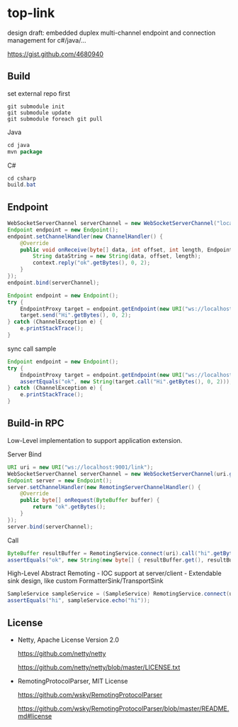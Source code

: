 top-link
========

design draft: embedded duplex multi-channel endpoint and connection management for c#/java/...

https://gist.github.com/4680940

## Build

set external repo first
```
git submodule init
git submodule update
git submodule foreach git pull
```

Java
```java
cd java
mvn package
```

C#
```c#
cd csharp
build.bat
```

## Endpoint

```java
WebSocketServerChannel serverChannel = new WebSocketServerChannel("localhost", 8080);
Endpoint endpoint = new Endpoint();
endpoint.setChannelHandler(new ChannelHandler() {
	@Override
	public void onReceive(byte[] data, int offset, int length, EndpointContext context) {
		String dataString = new String(data, offset, length);
		context.reply("ok".getBytes(), 0, 2);
	}
});
endpoint.bind(serverChannel);
```

```java
Endpoint endpoint = new Endpoint();
try {
	EndpointProxy target = endpoint.getEndpoint(new URI("ws://localhost:8080/link"));
	target.send("Hi".getBytes(), 0, 2);
} catch (ChannelException e) {
	e.printStackTrace();
}
```

sync call sample
```java
Endpoint endpoint = new Endpoint();
try {
	EndpointProxy target = endpoint.getEndpoint(new URI("ws://localhost:8080/link"));
	assertEquals("ok", new String(target.call("Hi".getBytes(), 0, 2)));
} catch (ChannelException e) {
	e.printStackTrace();
}
```

## Build-in RPC

Low-Level implementation to support application extension.

Server Bind
```java
URI uri = new URI("ws://localhost:9001/link");
WebSocketServerChannel serverChannel = new WebSocketServerChannel(uri.getHost(), uri.getPort());
Endpoint server = new Endpoint();
server.setChannelHandler(new RemotingServerChannelHandler() {
	@Override
	public byte[] onRequest(ByteBuffer buffer) {
		return "ok".getBytes();
	}
});
server.bind(serverChannel);
```

Call
```java
ByteBuffer resultBuffer = RemotingService.connect(uri).call("hi".getBytes(), 0, 2);
assertEquals("ok", new String(new byte[] { resultBuffer.get(), resultBuffer.get() }));
```

High-Level Abstract Remoting
	- IOC support at server/client
	- Extendable sink design, like custom FormatterSink/TransportSink

```java
SampleService sampleService = (SampleService) RemotingService.connect(uri, SampleService.class);
assertEquals("hi", sampleService.echo("hi"));
```

## License

- Netty, Apache License Version 2.0

	https://github.com/netty/netty

	https://github.com/netty/netty/blob/master/LICENSE.txt

- RemotingProtocolParser, MIT License

	https://github.com/wsky/RemotingProtocolParser

	https://github.com/wsky/RemotingProtocolParser/blob/master/README.md#license

